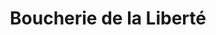 ---
title: "Boucherie de la Liberté"
url: /saint-chamond/boucherie-de-la-liberte/
shop: Metzgerei
---